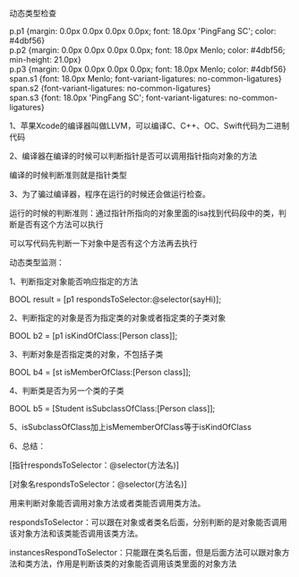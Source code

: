   
动态类型检查  


  
p.p1 {margin: 0.0px 0.0px 0.0px 0.0px; font: 18.0px 'PingFang SC'; color: \#4dbf56}  
p.p2 {margin: 0.0px 0.0px 0.0px 0.0px; font: 18.0px Menlo; color: \#4dbf56; min-height: 21.0px}  
p.p3 {margin: 0.0px 0.0px 0.0px 0.0px; font: 18.0px Menlo; color: \#4dbf56}  
span.s1 {font: 18.0px Menlo; font-variant-ligatures: no-common-ligatures}  
span.s2 {font-variant-ligatures: no-common-ligatures}  
span.s3 {font: 18.0px 'PingFang SC'; font-variant-ligatures: no-common-ligatures}  


1、苹果Xcode的编译器叫做LLVM，可以编译C、C++、OC、Swift代码为二进制代码

2、编译器在编译的时候可以判断指针是否可以调用指针指向对象的方法

编译的时候判断准则就是指针类型

3、为了骗过编译器，程序在运行的时候还会做运行检查。

运行的时候的判断准则：通过指针所指向的对象里面的isa找到代码段中的类，判断是否有这个方法可以执行



可以写代码先判断一下对象中是否有这个方法再去执行



动态类型监测：

1、判断指定对象能否响应指定的方法

BOOL result = \[p1 respondsToSelector:@selector\(sayHi\)\];

  


2、判断指定的对象是否为指定类的对象或者指定类的子类对象

BOOL b2 = \[p1 isKindOfClass:\[Person class\]\];



3、判断对象是否指定类的对象，不包括子类

BOOL b4 = \[st isMemberOfClass:\[Person class\]\];



4、判断类是否为另一个类的子类

BOOL b5 = \[Student isSubclassOfClass:\[Person class\]\];



5、isSubclassOfClass加上isMememberOfClass等于isKindOfClass



6、总结：

 \[指针respondsToSelector：@selector\(方法名\)\]

 \[对象名respondsToSelector：@selector\(方法名\)\]

用来判断对象能否调用对象方法或者类能否调用类方法。



respondsToSelector：可以跟在对象或者类名后面，分别判断的是对象能否调用该对象方法和该类能否调用该类方法。

instancesRespondToSelector：只能跟在类名后面，但是后面方法可以跟对象方法和类方法，作用是判断该类的对象能否调用该类里面的对象方法

